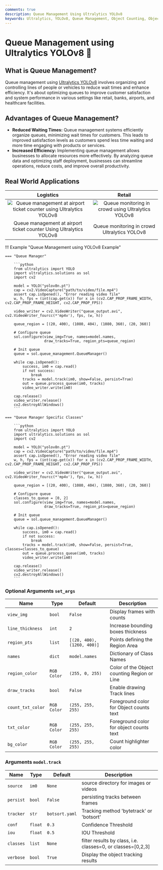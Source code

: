 ```yaml
---
comments: true
description: Queue Management Using Ultralytics YOLOv8
keywords: Ultralytics, YOLOv8, Queue Management, Object Counting, Object Tracking, Object Detection, Notebook, IPython Kernel, CLI, Python SDK
---
```


# Queue Management using Ultralytics YOLOv8 🚀

## What is Queue Management?

Queue management using [Ultralytics YOLOv8](https://github.com/ultralytics/ultralytics/) involves organizing and controlling lines of people or vehicles to reduce wait times and enhance efficiency. It's about optimizing queues to improve customer satisfaction and system performance in various settings like retail, banks, airports, and healthcare facilities.

## Advantages of Queue Management?

- **Reduced Waiting Times:** Queue management systems efficiently organize queues, minimizing wait times for customers. This leads to improved satisfaction levels as customers spend less time waiting and more time engaging with products or services.
- **Increased Efficiency:** Implementing queue management allows businesses to allocate resources more effectively. By analyzing queue data and optimizing staff deployment, businesses can streamline operations, reduce costs, and improve overall productivity.

## Real World Applications

|                                                                                  Logistics                                                                                  |                                                                           Retail                                                                           |
|:---------------------------------------------------------------------------------------------------------------------------------------------------------------------------:|:----------------------------------------------------------------------------------------------------------------------------------------------------------:|
| ![Queue management at airport ticket counter using Ultralytics YOLOv8](https://github.com/RizwanMunawar/RizwanMunawar/assets/62513924/10487e76-bf60-4a9c-a0f3-5a75a05fa7a3) | ![Queue monitoring in crowd using Ultralytics YOLOv8](https://github.com/RizwanMunawar/RizwanMunawar/assets/62513924/dcc6d2ca-5576-434d-83c6-e57fe07bc693) |
|                                                     Queue management at airport ticket counter Using Ultralytics YOLOv8                                                     |                                                        Queue monitoring in crowd Ultralytics YOLOv8                                                        |

!!! Example "Queue Management using YOLOv8 Example"

    === "Queue Manager"

        ```python
        from ultralytics import YOLO
        import ultralytics.solutions as sol
        import cv2
        
        model = YOLO("yolov8n.pt")
        cap = cv2.VideoCapture("path/to/video/file.mp4")
        assert cap.isOpened(), "Error reading video file"
        w, h, fps = (int(cap.get(x)) for x in (cv2.CAP_PROP_FRAME_WIDTH, cv2.CAP_PROP_FRAME_HEIGHT, cv2.CAP_PROP_FPS))
        
        video_writer = cv2.VideoWriter("queue_output.avi", cv2.VideoWriter_fourcc(*'mp4v'), fps, (w, h))
        
        queue_region = [(20, 400), (1080, 404), (1080, 360), (20, 360)]
        
        # Configure queue
        sol.configure(view_img=True, names=model.names, 
                      draw_tracks=True, region_pts=queue_region)
        
        # Init queue
        queue = sol.queue_management.QueueManager()
        
        while cap.isOpened():
            success, im0 = cap.read()
            if not success:
                break
            tracks = model.track(im0, show=False, persist=True)
            out = queue.process_queue(im0, tracks)
            video_writer.write(im0)
        
        cap.release()
        video_writer.release()
        cv2.destroyAllWindows()
        ```

    === "Queue Manager Specific Classes"

        ```python
        from ultralytics import YOLO
        import ultralytics.solutions as sol
        import cv2
        
        model = YOLO("yolov8n.pt")
        cap = cv2.VideoCapture("path/to/video/file.mp4")
        assert cap.isOpened(), "Error reading video file"
        w, h, fps = (int(cap.get(x)) for x in (cv2.CAP_PROP_FRAME_WIDTH, cv2.CAP_PROP_FRAME_HEIGHT, cv2.CAP_PROP_FPS))
        
        video_writer = cv2.VideoWriter("queue_output.avi", cv2.VideoWriter_fourcc(*'mp4v'), fps, (w, h))
        
        queue_region = [(20, 400), (1080, 404), (1080, 360), (20, 360)]
        
        # Configure queue
        classes_to_queue = [0, 2]
        sol.configure(view_img=True, names=model.names,
                      draw_tracks=True, region_pts=queue_region)
        
        # Init queue
        queue = sol.queue_management.QueueManager()
        
        while cap.isOpened():
            success, im0 = cap.read()
            if not success:
                break
            tracks = model.track(im0, show=False, persist=True, classes=classes_to_queue)
            out = queue.process_queue(im0, tracks)
            video_writer.write(im0)
        
        cap.release()
        video_writer.release()
        cv2.destroyAllWindows()
        ```

### Optional Arguments `set_args`

| Name              | Type        | Default                    | Description                                 |
|-------------------|-------------|----------------------------|---------------------------------------------|
| `view_img`        | `bool`      | `False`                    | Display frames with counts                  |
| `line_thickness`  | `int`       | `2`                        | Increase bounding boxes thickness           |
| `region_pts`      | `list`      | `[(20, 400), (1260, 400)]` | Points defining the Region Area             |
| `names`           | `dict`      | `model.names`              | Dictionary of Class Names                   |
| `region_color`    | `RGB Color` | `(255, 0, 255)`            | Color of the Object counting Region or Line |
| `draw_tracks`     | `bool`      | `False`                    | Enable drawing Track lines                  |
| `count_txt_color` | `RGB Color` | `(255, 255, 255)`          | Foreground color for Object counts text     |
| `txt_color`       | `RGB Color` | `(255, 255, 255)`          | Foreground color for object counts text     |
| `bg_color`        | `RGB Color` | `(255, 255, 255)`          | Count highlighter color                     |

### Arguments `model.track`

| Name      | Type    | Default        | Description                                                 |
|-----------|---------|----------------|-------------------------------------------------------------|
| `source`  | `im0`   | `None`         | source directory for images or videos                       |
| `persist` | `bool`  | `False`        | persisting tracks between frames                            |
| `tracker` | `str`   | `botsort.yaml` | Tracking method 'bytetrack' or 'botsort'                    |
| `conf`    | `float` | `0.3`          | Confidence Threshold                                        |
| `iou`     | `float` | `0.5`          | IOU Threshold                                               |
| `classes` | `list`  | `None`         | filter results by class, i.e. classes=0, or classes=[0,2,3] |
| `verbose` | `bool`  | `True`         | Display the object tracking results                         |
